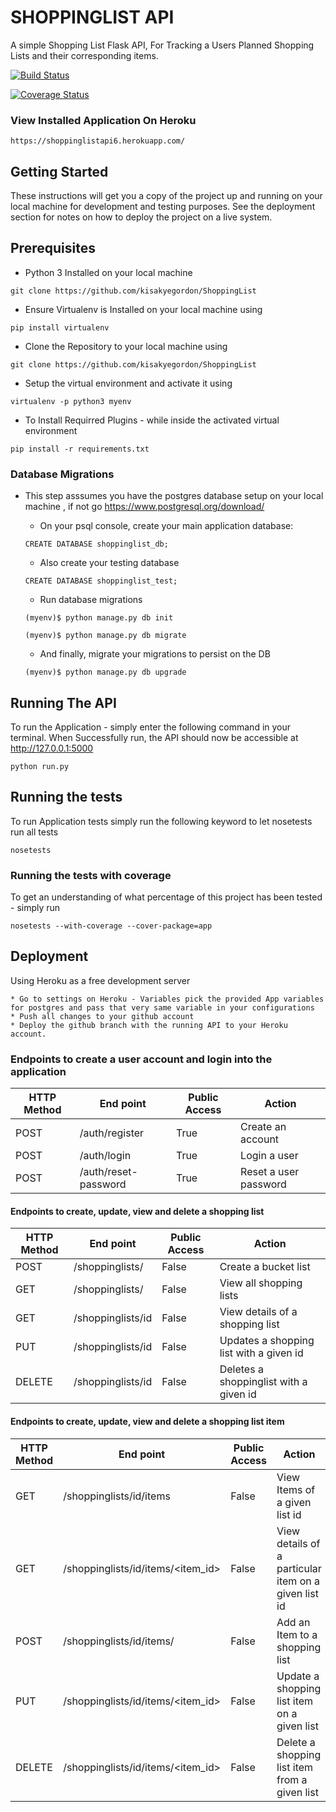 # SHOPPINGLIST API
A simple Shopping List Flask API, For Tracking a Users Planned Shopping Lists and their corresponding items.

[![Build Status](https://travis-ci.org/kisakyegordon/ShoppingList.svg?branch=master)](https://travis-ci.org/kisakyegordon/ShoppingList)

[![Coverage Status](https://coveralls.io/repos/github/kisakyegordon/ShoppingList/badge.svg?branch=master)](https://coveralls.io/github/kisakyegordon/ShoppingList?branch=master)


### View Installed Application On Heroku
```
https://shoppinglistapi6.herokuapp.com/
```

## Getting Started
These instructions will get you a copy of the project up and running on your local machine for development and testing purposes. See the deployment section for notes on how to deploy the project on a live system.

## Prerequisites
* Python 3 Installed on your local machine
```
git clone https://github.com/kisakyegordon/ShoppingList
```

* Ensure Virtualenv is Installed on your local machine using
```
pip install virtualenv
```

* Clone the Repository to your local machine using
```
git clone https://github.com/kisakyegordon/ShoppingList
```

* Setup the virtual environment and activate it using 
```
virtualenv -p python3 myenv
```

* To Install Requirred Plugins - while inside the activated virtual environment
```
pip install -r requirements.txt
```

### Database Migrations
* This step asssumes you have the postgres database setup on your local machine , if not go https://www.postgresql.org/download/


    * On your psql console, create your main application database:
    ```
    CREATE DATABASE shoppinglist_db;
    ```

    * Also create your testing database
    ```
    CREATE DATABASE shoppinglist_test;
    ```

    * Run database migrations 
    ```
    (myenv)$ python manage.py db init

    (myenv)$ python manage.py db migrate
    ```

    * And finally, migrate your migrations to persist on the DB
    ```
    (myenv)$ python manage.py db upgrade
    ```

## Running The API
To run the Application - simply enter the following command in your terminal.
When Successfully run, the API should now be accessible at http://127.0.0.1:5000

```
python run.py 
```

## Running the tests
To run Application tests simply run the following keyword to let nosetests run all tests
```
nosetests
```

### Running the tests with coverage

To get an understanding of what percentage of this project has been tested - simply run

```
nosetests --with-coverage --cover-package=app
```

## Deployment

Using Heroku as a free development server

```
* Go to settings on Heroku - Variables pick the provided App variables for postgres and pass that very same variable in your configurations
* Push all changes to your github account
* Deploy the github branch with the running API to your Heroku account.

```



### Endpoints to create a user account and login into the application
HTTP Method|End point | Public Access|Action
-----------|----------|--------------|------
POST | /auth/register | True | Create an account
POST | /auth/login | True | Login a user
POST | /auth/reset-password | True | Reset a user password



#### Endpoints to create, update, view and delete a shopping list
HTTP Method|End point | Public Access|Action
-----------|----------|--------------|------
POST | /shoppinglists/ | False | Create a bucket list
GET | /shoppinglists/ | False | View all shopping lists
GET | /shoppinglists/id | False | View details of a shopping list
PUT | /shoppinglists/id | False | Updates a shopping list with a given id
DELETE | /shoppinglists/id | False | Deletes a shoppinglist with a given id



#### Endpoints to create, update, view and delete a shopping list item
HTTP Method|End point | Public Access|Action
-----------|----------|--------------|------
GET | /shoppinglists/id/items | False | View Items of a given list id
GET | /shoppinglists/id/items/<item_id> | False | View details of a particular item on a given list id
POST | /shoppinglists/id/items/ | False | Add an Item to a shopping list
PUT | /shoppinglists/id/items/<item_id> | False | Update a shopping list item on a given list
DELETE | /shoppinglists/id/items/<item_id> | False | Delete a shopping list item from a given list
